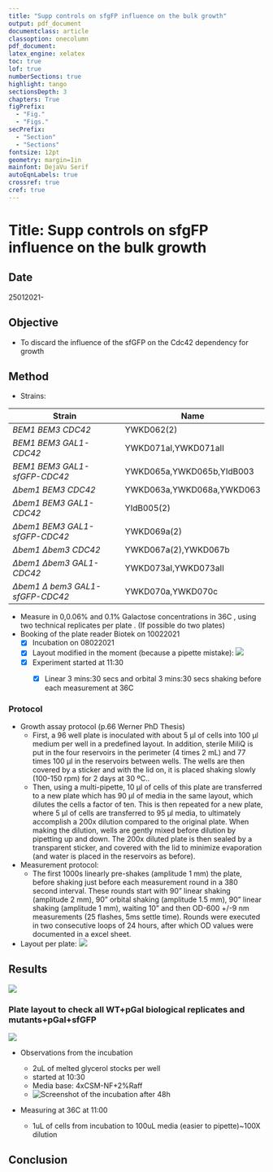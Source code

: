 ```yaml
---
title: "Supp controls on sfgFP influence on the bulk growth"
output: pdf_document
documentclass: article
classoption: onecolumn
pdf_document:
latex_engine: xelatex
toc: true
lof: true
numberSections: true
highlight: tango
sectionsDepth: 3
chapters: True
figPrefix:
  - "Fig."
  - "Figs."
secPrefix:
  - "Section"
  - "Sections"
fontsize: 12pt
geometry: margin=1in
mainfont: DejaVu Serif
autoEqnLabels: true
crossref: true
cref: true
---
```




# Title: Supp controls on sfgFP influence on the bulk growth

## Date
25012021-

## Objective

- To discard the influence of the sfGFP on the Cdc42 dependency for growth

## Method

- Strains:
  
| Strain 	| Name 	|
|-	|-	|
| *BEM1 BEM3 CDC42* 	| YWKD062(2) 	|
| *BEM1 BEM3 GAL1-CDC42* 	| YWKD071aI,YWKD071aII 	|
| *BEM1 BEM3 GAL1-sfGFP-CDC42* 	| YWKD065a,YWKD065b,YIdB003 	|
| *$\Delta$bem1 BEM3 CDC42* 	| YWKD063a,YWKD068a,YWKD063 	|
| *$\Delta$bem1 BEM3 GAL1-CDC42* 	| YIdB005(2) 	|
| *$\Delta$bem1 BEM3 GAL1-sfGFP-CDC42* 	| YWKD069a(2) 	|
| *$\Delta$bem1 $\Delta$bem3 CDC42* 	| YWKD067a(2),YWKD067b 	|
| *$\Delta$bem1 $\Delta$bem3 GAL1-CDC42* 	| YWKD073aI,YWKD073aII 	|
| *$\Delta$bem1 $\Delta$ bem3 GAL1-sfGFP-CDC42* 	| YWKD070a,YWKD070c 	|
- Measure in 0,0.06% and 0.1% Galactose concentrations in 36C , using two technical replicates per plate . (If possible do two plates)
- Booking of the plate reader Biotek on 10022021
  - [x] Incubation on 08022021
  - [x] Layout modified in the moment (because a pipette mistake):
  ![](../images/08022021-layout.png)
  - [x] Experiment started at 11:30 
    - [x] Linear 3 mins:30 secs and  orbital 3 mins:30 secs shaking before each measurement at 36C
  

### Protocol

- Growth assay protocol (p.66 Werner PhD Thesis)
  - First, a 96 well plate is inoculated with about 5 μl of cells into 100 μl medium per well in a predefined layout. In addition, sterile MiliQ is put in the four reservoirs in the perimeter (4 times 2 mL) and 77 times 100 μl in the reservoirs between wells. The wells are then covered by a sticker and with the lid on, it is placed shaking slowly (100-150 rpm) for 2 days at 30 ºC..
  - Then, using a multi-pipette, 10 μl of cells of this plate are transferred to a new plate which has 90 μl of media in the same layout, which dilutes the cells a factor of ten. This is then repeated for a new plate, where 5 μl of cells are transferred to 95 μl media, to ultimately accomplish a 200x dilution compared to the original plate. When making the dilution, wells are gently mixed before dilution by pipetting up and down. The 200x diluted plate is then sealed by a transparent sticker, and covered with the lid to minimize evaporation (and water is placed in the reservoirs as before).
- Measurement protocol:
  - The first 1000s linearly pre-shakes (amplitude 1 mm) the plate, before shaking just before each measurement round in a 380 second interval. These rounds start with 90” linear shaking (amplitude 2 mm), 90” orbital shaking (amplitude 1.5 mm), 90” linear shaking (amplitude 1 mm), waiting 10” and then OD-600 +/-9 nm measurements (25 flashes, 5ms settle time). Rounds were executed in two consecutive loops of 24 hours, after which OD values were documented in a excel sheet.
- Layout per plate: 
  ![](../images/03022021-layout-plate.png)
  
## Results

![](../images/12022021-sfGFP-controls-Biotek-overview-growth-curves.png)

### Plate layout to check all WT+pGal biological replicates and mutants+pGal+sfGFP
![](../images/17022021-plate-layout.png)

- Observations from the incubation 
  - 2uL of melted glycerol stocks per well
  - started at 10:30
  - Media base: 4xCSM-NF+2%Raff
  - ![Screenshot of the incubation after 48h](../images/19022021-screenshot-incubation-curves.png)
 
- Measuring at 36C at 11:00
  - 1uL of cells from incubation to 100uL media (easier to pipette)~100X dilution


## Conclusion
